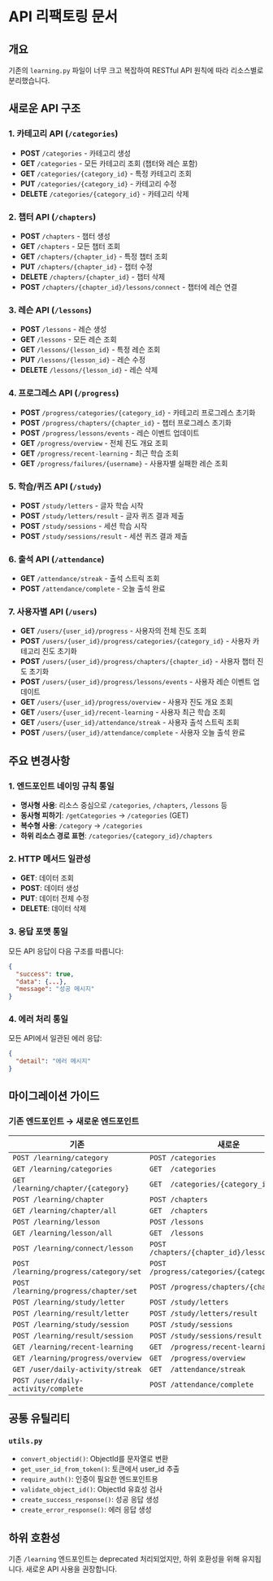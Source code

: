 # API 리팩토링 문서

## 개요
기존의 `learning.py` 파일이 너무 크고 복잡하여 RESTful API 원칙에 따라 리소스별로 분리했습니다.

## 새로운 API 구조

### 1. 카테고리 API (`/categories`)
- **POST** `/categories` - 카테고리 생성
- **GET** `/categories` - 모든 카테고리 조회 (챕터와 레슨 포함)
- **GET** `/categories/{category_id}` - 특정 카테고리 조회
- **PUT** `/categories/{category_id}` - 카테고리 수정
- **DELETE** `/categories/{category_id}` - 카테고리 삭제

### 2. 챕터 API (`/chapters`)
- **POST** `/chapters` - 챕터 생성
- **GET** `/chapters` - 모든 챕터 조회
- **GET** `/chapters/{chapter_id}` - 특정 챕터 조회
- **PUT** `/chapters/{chapter_id}` - 챕터 수정
- **DELETE** `/chapters/{chapter_id}` - 챕터 삭제
- **POST** `/chapters/{chapter_id}/lessons/connect` - 챕터에 레슨 연결

### 3. 레슨 API (`/lessons`)
- **POST** `/lessons` - 레슨 생성
- **GET** `/lessons` - 모든 레슨 조회
- **GET** `/lessons/{lesson_id}` - 특정 레슨 조회
- **PUT** `/lessons/{lesson_id}` - 레슨 수정
- **DELETE** `/lessons/{lesson_id}` - 레슨 삭제

### 4. 프로그레스 API (`/progress`)
- **POST** `/progress/categories/{category_id}` - 카테고리 프로그레스 초기화
- **POST** `/progress/chapters/{chapter_id}` - 챕터 프로그레스 초기화
- **POST** `/progress/lessons/events` - 레슨 이벤트 업데이트
- **GET** `/progress/overview` - 전체 진도 개요 조회
- **GET** `/progress/recent-learning` - 최근 학습 조회
- **GET** `/progress/failures/{username}` - 사용자별 실패한 레슨 조회

### 5. 학습/퀴즈 API (`/study`)
- **POST** `/study/letters` - 글자 학습 시작
- **POST** `/study/letters/result` - 글자 퀴즈 결과 제출
- **POST** `/study/sessions` - 세션 학습 시작
- **POST** `/study/sessions/result` - 세션 퀴즈 결과 제출

### 6. 출석 API (`/attendance`)
- **GET** `/attendance/streak` - 출석 스트릭 조회
- **POST** `/attendance/complete` - 오늘 출석 완료

### 7. 사용자별 API (`/users`)
- **GET** `/users/{user_id}/progress` - 사용자의 전체 진도 조회
- **POST** `/users/{user_id}/progress/categories/{category_id}` - 사용자 카테고리 진도 초기화
- **POST** `/users/{user_id}/progress/chapters/{chapter_id}` - 사용자 챕터 진도 초기화
- **POST** `/users/{user_id}/progress/lessons/events` - 사용자 레슨 이벤트 업데이트
- **GET** `/users/{user_id}/progress/overview` - 사용자 진도 개요 조회
- **GET** `/users/{user_id}/recent-learning` - 사용자 최근 학습 조회
- **GET** `/users/{user_id}/attendance/streak` - 사용자 출석 스트릭 조회
- **POST** `/users/{user_id}/attendance/complete` - 사용자 오늘 출석 완료

## 주요 변경사항

### 1. 엔드포인트 네이밍 규칙 통일
- **명사형 사용**: 리소스 중심으로 `/categories`, `/chapters`, `/lessons` 등
- **동사형 피하기**: `/getCategories` → `/categories` (GET)
- **복수형 사용**: `/category` → `/categories`
- **하위 리소스 경로 표현**: `/categories/{category_id}/chapters`

### 2. HTTP 메서드 일관성
- **GET**: 데이터 조회
- **POST**: 데이터 생성
- **PUT**: 데이터 전체 수정
- **DELETE**: 데이터 삭제

### 3. 응답 포맷 통일
모든 API 응답이 다음 구조를 따릅니다:
```json
{
  "success": true,
  "data": {...},
  "message": "성공 메시지"
}
```

### 4. 에러 처리 통일
모든 API에서 일관된 에러 응답:
```json
{
  "detail": "에러 메시지"
}
```

## 마이그레이션 가이드

### 기존 엔드포인트 → 새로운 엔드포인트

| 기존                                    | 새로운 |
|----------------------------------------|------------------------------------------------|
| `POST /learning/category`              | `POST /categories`                             |
| `GET /learning/categories`             | `GET  /categories`                             |
| `GET /learning/chapter/{category}`     | `GET  /categories/{category_id}`               |
| `POST /learning/chapter`               | `POST /chapters`                               |
| `GET /learning/chapter/all`            | `GET  /chapters`                               |
| `POST /learning/lesson`                | `POST /lessons`                                |
| `GET /learning/lesson/all`             | `GET  /lessons`                                |
| `POST /learning/connect/lesson`        | `POST /chapters/{chapter_id}/lessons/connect`  |
| `POST /learning/progress/category/set` | `POST /progress/categories/{category_id}`      |
| `POST /learning/progress/chapter/set`  | `POST /progress/chapters/{chapter_id}`         |
| `POST /learning/study/letter`          | `POST /study/letters`                          |
| `POST /learning/result/letter`         | `POST /study/letters/result`                   |
| `POST /learning/study/session`         | `POST /study/sessions`                         |
| `POST /learning/result/session`        | `POST /study/sessions/result`                  |
| `GET /learning/recent-learning`        | `GET  /progress/recent-learning`               |
| `GET /learning/progress/overview`      | `GET  /progress/overview`                      |
| `GET /user/daily-activity/streak`      | `GET  /attendance/streak`                      |
| `POST /user/daily-activity/complete`   | `POST /attendance/complete`                    |

## 공통 유틸리티

### `utils.py`
- `convert_objectid()`: ObjectId를 문자열로 변환
- `get_user_id_from_token()`: 토큰에서 user_id 추출
- `require_auth()`: 인증이 필요한 엔드포인트용
- `validate_object_id()`: ObjectId 유효성 검사
- `create_success_response()`: 성공 응답 생성
- `create_error_response()`: 에러 응답 생성

## 하위 호환성
기존 `/learning` 엔드포인트는 deprecated 처리되었지만, 하위 호환성을 위해 유지됩니다. 새로운 API 사용을 권장합니다. 